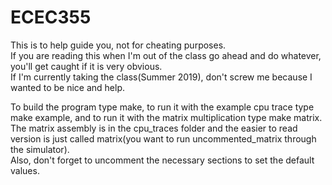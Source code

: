 # ECEC355   
This is to help guide you, not for cheating purposes.   
If you are reading this when I'm out of the class go ahead and do whatever, you'll get caught if it is very obvious.   
If I'm currently taking the class(Summer 2019), don't screw me because I wanted to be nice and help.   
   
To build the program type make, to run it with the example cpu trace type make example, and to run it with the matrix multiplication type make matrix.    
The matrix assembly is in the cpu_traces folder and the easier to read version is just called matrix(you want to run uncommented_matrix through the simulator).   
Also, don't forget to uncomment the necessary sections to set the default values.

